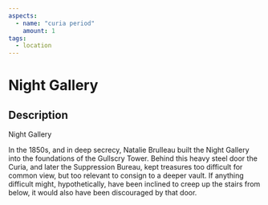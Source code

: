 ```yaml
---
aspects: 
  - name: "curia period"
    amount: 1
tags:
  - location
---
```


# Night Gallery

## Description
Night Gallery

In the 1850s, and in deep secrecy, Natalie Brulleau built the Night Gallery into the foundations of the Gullscry Tower. Behind this heavy steel door the Curia, and later the Suppression Bureau, kept  treasures too difficult for common view, but too relevant to consign to a deeper vault. If anything difficult might, hypothetically, have been inclined to creep up the stairs from below, it would also have been discouraged by that door.